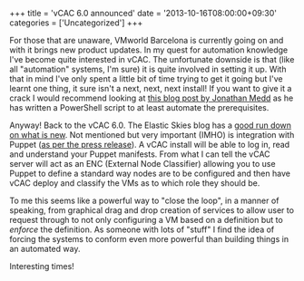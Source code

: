 +++
title = 'vCAC 6.0 announced'
date = '2013-10-16T08:00:00+09:30'
categories = ['Uncategorized']
+++

For those that are unaware, VMworld Barcelona is currently going on and
with it brings new product updates. In my quest for automation knowledge
I've become quite interested in vCAC. The unfortunate downside is that
(like all "automation" systems, I'm sure) it is quite involved in
setting it up. With that in mind I've only spent a little bit of time
trying to get it going but I've learnt one thing, it sure isn't a next,
next, next install! If you want to give it a crack I would recommend
looking at [this blog post by Jonathan Medd](http://www.jonathanmedd.net/2013/09/automating-the-pre-requisites-for-vcac-5-2.html)
as he has written a PowerShell script to at least automate the
prerequisites.

Anyway! Back to the vCAC 6.0. The Elastic Skies blog has a [good run
down on what is new](http://elasticskies.com/vcac-6-0-announced/). Not
mentioned but very important (IMHO) is integration with Puppet ([as per
the press release](https://puppetlabs.com/about/press-releases/puppet-labs-announces-enhanced-integration-vmware-vcloud-automation-center-6)).
A vCAC install will be able to log in, read and understand your Puppet
manifests. From what I can tell the vCAC server will act as an ENC
(External Node Classifier) allowing you to use Puppet to define a
standard way nodes are to be configured and then have vCAC deploy and
classify the VMs as to which role they should be.

To me this seems like a powerful way to "close the loop", in a manner of
speaking, from graphical drag and drop creation of services to allow
user to request through to not only configuring a VM based on a
definition but to *enforce* the definition. As someone with lots of
"stuff" I find the idea of forcing the systems to conform even more
powerful than building things in an automated way.

Interesting times!
